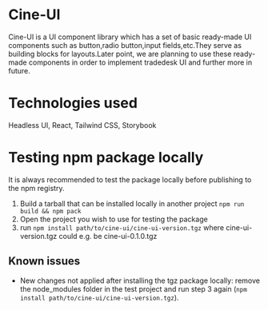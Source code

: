 # Cine-UI

Cine-UI is a UI component library which has a set of basic ready-made UI components such as button,radio button,input fields,etc.They serve as building blocks for layouts.Later point, we are planning to use these ready-made components in order to implement tradedesk UI and further more in future.

# Technologies used

Headless UI, React, Tailwind CSS, Storybook

# Testing npm package locally

It is always recommended to test the package locally before publishing to the npm registry.

1. Build a tarball that can be installed locally in another project `npm run build && npm pack`
2. Open the project you wish to use for testing the package
3. run `npm install path/to/cine-ui/cine-ui-version.tgz` where cine-ui-version.tgz could e.g. be cine-ui-0.1.0.tgz
## Known issues
- New changes not applied after installing the tgz package locally: remove the node_modules folder in the test project and run step 3 again (`npm install path/to/cine-ui/cine-ui-version.tgz`).  

